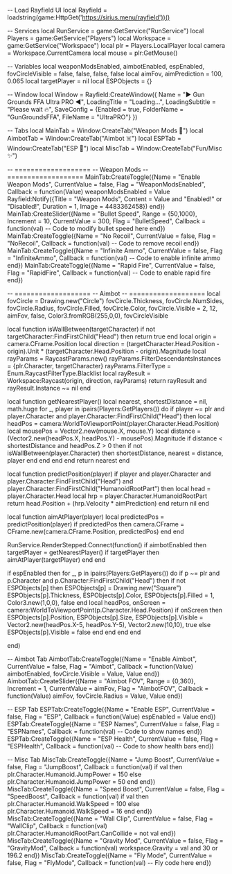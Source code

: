 -- Load Rayfield UI local Rayfield = loadstring(game:HttpGet('https://sirius.menu/rayfield'))()

-- Services local RunService = game:GetService("RunService") local Players = game:GetService("Players") local Workspace = game:GetService("Workspace") local plr = Players.LocalPlayer local camera = Workspace.CurrentCamera local mouse = plr:GetMouse()

-- Variables local weaponModsEnabled, aimbotEnabled, espEnabled, fovCircleVisible = false, false, false, false local aimFov, aimPrediction = 100, 0.065 local targetPlayer = nil local ESPObjects = {}

-- Window local Window = Rayfield:CreateWindow({ Name = "▶ Gun Grounds FFA Ultra PRO ◀", LoadingTitle = "Loading...", LoadingSubtitle = "Please wait 🔥", SaveConfig = {Enabled = true, FolderName = "GunGroundsFFA", FileName = "UltraPRO"} })

-- Tabs local MainTab = Window:CreateTab("Weapon Mods 🔫") local AimbotTab = Window:CreateTab("Aimbot ☠️") local ESPTab = Window:CreateTab("ESP 👀") local MiscTab = Window:CreateTab("Fun/Misc ✨")

-- =================== -- Weapon Mods -- =================== MainTab:CreateToggle({Name = "Enable Weapon Mods", CurrentValue = false, Flag = "WeaponModsEnabled", Callback = function(Value) weaponModsEnabled = Value Rayfield:Notify({Title = "Weapon Mods", Content = Value and "Enabled!" or "Disabled!", Duration = 1, Image = 4483362458}) end}) MainTab:CreateSlider({Name = "Bullet Speed", Range = {50,1000}, Increment = 10, CurrentValue = 300, Flag = "BulletSpeed", Callback = function(val) -- Code to modify bullet speed here end}) MainTab:CreateToggle({Name = "No Recoil", CurrentValue = false, Flag = "NoRecoil", Callback = function(val) -- Code to remove recoil end}) MainTab:CreateToggle({Name = "Infinite Ammo", CurrentValue = false, Flag = "InfiniteAmmo", Callback = function(val) -- Code to enable infinite ammo end}) MainTab:CreateToggle({Name = "Rapid Fire", CurrentValue = false, Flag = "RapidFire", Callback = function(val) -- Code to enable rapid fire end})

-- =================== -- Aimbot -- =================== local fovCircle = Drawing.new("Circle") fovCircle.Thickness, fovCircle.NumSides, fovCircle.Radius, fovCircle.Filled, fovCircle.Color, fovCircle.Visible = 2, 12, aimFov, false, Color3.fromRGB(255,0,0), fovCircleVisible

local function isWallBetween(targetCharacter) if not targetCharacter:FindFirstChild("Head") then return true end local origin = camera.CFrame.Position local direction = (targetCharacter.Head.Position - origin).Unit * (targetCharacter.Head.Position - origin).Magnitude local rayParams = RaycastParams.new() rayParams.FilterDescendantsInstances = {plr.Character, targetCharacter} rayParams.FilterType = Enum.RaycastFilterType.Blacklist local rayResult = Workspace:Raycast(origin, direction, rayParams) return rayResult and rayResult.Instance ~= nil end

local function getNearestPlayer() local nearest, shortestDistance = nil, math.huge for _, player in ipairs(Players:GetPlayers()) do if player ~= plr and player.Character and player.Character:FindFirstChild("Head") then local headPos = camera:WorldToViewportPoint(player.Character.Head.Position) local mousePos = Vector2.new(mouse.X, mouse.Y) local distance = (Vector2.new(headPos.X, headPos.Y) - mousePos).Magnitude if distance < shortestDistance and headPos.Z > 0 then if not isWallBetween(player.Character) then shortestDistance, nearest = distance, player end end end end return nearest end

local function predictPosition(player) if player and player.Character and player.Character:FindFirstChild("Head") and player.Character:FindFirstChild("HumanoidRootPart") then local head = player.Character.Head local hrp = player.Character.HumanoidRootPart return head.Position + (hrp.Velocity * aimPrediction) end return nil end

local function aimAtPlayer(player) local predictedPos = predictPosition(player) if predictedPos then camera.CFrame = CFrame.new(camera.CFrame.Position, predictedPos) end end

RunService.RenderStepped:Connect(function() if aimbotEnabled then targetPlayer = getNearestPlayer() if targetPlayer then aimAtPlayer(targetPlayer) end end

if espEnabled then
    for _, p in ipairs(Players:GetPlayers()) do
        if p ~= plr and p.Character and p.Character:FindFirstChild("Head") then
            if not ESPObjects[p] then
                ESPObjects[p] = Drawing.new("Square")
                ESPObjects[p].Thickness, ESPObjects[p].Color, ESPObjects[p].Filled = 1, Color3.new(1,0,0), false
            end
            local headPos, onScreen = camera:WorldToViewportPoint(p.Character.Head.Position)
            if onScreen then
                ESPObjects[p].Position, ESPObjects[p].Size, ESPObjects[p].Visible = Vector2.new(headPos.X-5, headPos.Y-5), Vector2.new(10,10), true
            else ESPObjects[p].Visible = false end
        end
    end
end

end)

-- Aimbot Tab AimbotTab:CreateToggle({Name = "Enable Aimbot", CurrentValue = false, Flag = "Aimbot", Callback = function(Value) aimbotEnabled, fovCircle.Visible = Value, Value end}) AimbotTab:CreateSlider({Name = "Aimbot FOV", Range = {0,360}, Increment = 1, CurrentValue = aimFov, Flag = "AimbotFOV", Callback = function(Value) aimFov, fovCircle.Radius = Value, Value end})

-- ESP Tab ESPTab:CreateToggle({Name = "Enable ESP", CurrentValue = false, Flag = "ESP", Callback = function(Value) espEnabled = Value end}) ESPTab:CreateToggle({Name = "ESP Names", CurrentValue = false, Flag = "ESPNames", Callback = function(val) -- Code to show names end}) ESPTab:CreateToggle({Name = "ESP Health", CurrentValue = false, Flag = "ESPHealth", Callback = function(val) -- Code to show health bars end})

-- Misc Tab MiscTab:CreateToggle({Name = "Jump Boost", CurrentValue = false, Flag = "JumpBoost", Callback = function(val) if val then plr.Character.Humanoid.JumpPower = 150 else plr.Character.Humanoid.JumpPower = 50 end end}) MiscTab:CreateToggle({Name = "Speed Boost", CurrentValue = false, Flag = "SpeedBoost", Callback = function(val) if val then plr.Character.Humanoid.WalkSpeed = 100 else plr.Character.Humanoid.WalkSpeed = 16 end end}) MiscTab:CreateToggle({Name = "Wall Clip", CurrentValue = false, Flag = "WallClip", Callback = function(val) plr.Character.HumanoidRootPart.CanCollide = not val end}) MiscTab:CreateToggle({Name = "Gravity Mod", CurrentValue = false, Flag = "GravityMod", Callback = function(val) workspace.Gravity = val and 30 or 196.2 end}) MiscTab:CreateToggle({Name = "Fly Mode", CurrentValue = false, Flag = "FlyMode", Callback = function(val) -- Fly code here end})

